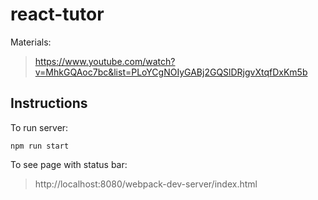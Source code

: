 # react-tutor

Materials:
> https://www.youtube.com/watch?v=MhkGQAoc7bc&list=PLoYCgNOIyGABj2GQSlDRjgvXtqfDxKm5b

## Instructions

To run server:
```
npm run start
```

To see page with status bar:
> http://localhost:8080/webpack-dev-server/index.html
